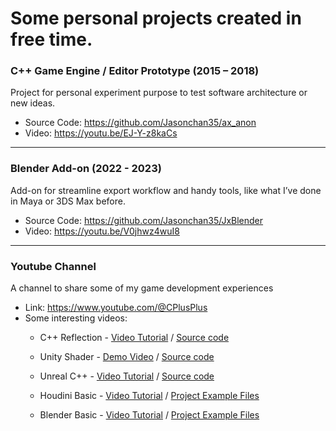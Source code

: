 # Some personal projects created in free time.

### C++ Game Engine / Editor Prototype (2015 – 2018)
Project for personal experiment purpose to test software architecture or new ideas.
- Source Code: https://github.com/Jasonchan35/ax_anon
- Video: https://youtu.be/EJ-Y-z8kaCs

----
### Blender Add-on (2022 - 2023)
Add-on for streamline export workflow and handy tools, like what I’ve done in Maya or 3DS Max before.
- Source Code: https://github.com/Jasonchan35/JxBlender
- Video: https://youtu.be/V0jhwz4wuI8

----
### Youtube Channel
A channel to share some of my game development experiences
- Link: https://www.youtube.com/@CPlusPlus
- Some interesting videos:
	- C++ Reflection -
		[Video Tutorial](https://www.youtube.com/watch?v=JrozPLUAFH0)
		/ [Source code](https://github.com/SimpleTalkCpp/SimpleTalkCpp_Tutorial/tree/main/Advance%20C++/004%20Reflection)

	- Unity Shader - 
		[Demo Video](https://www.youtube.com/playlist?list=PLeGk08zVu457yLrs9xZd5mULQld0MopVh) 
		/ [Source code](https://github.com/SimpleTalkCpp/workshop-2021-07-unity-shader)

	- Unreal C++ - 
		[Video Tutorial](https://www.youtube.com/playlist?list=PLeGk08zVu457Bkp3EYRqTP0QHue9T0drG)
		/ [Source code](https://github.com/SimpleTalkCpp/SimpleTalkCpp_UnrealExamples/tree/main/Unreal_Cpp/MyProject)
	- Houdini Basic -
		[Video Tutorial](https://www.youtube.com/playlist?list=PLeGk08zVu457CnZ_fxvPEfnzYsYn2sXtf)
		/ [Project Example Files](https://github.com/SimpleTalkCpp/SimpleTalkCpp_HoudiniExamples)
	- Blender Basic -
		[Video Tutorial](https://www.youtube.com/playlist?list=PLeGk08zVu457IxDuLcLa9LfFM6MChGfJx)
		/ [Project Example Files](https://github.com/SimpleTalkCpp/SimpleTalkCpp_Blender)